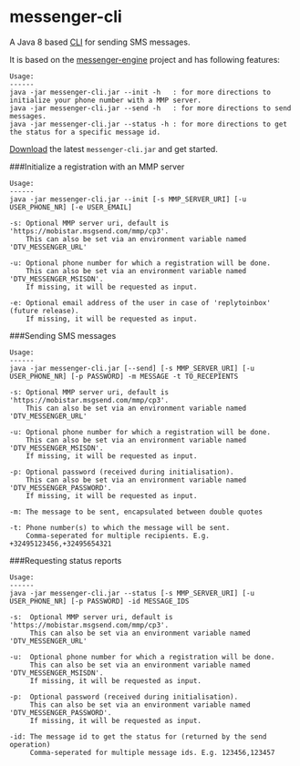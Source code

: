 # messenger-cli
A Java 8 based [CLI](https://nl.wikipedia.org/wiki/Command-line-interface) for sending SMS messages. 

It is based on the [messenger-engine](https://github.com/dfranssen/messenger-engine) project and has following features:

```
Usage:
------
java -jar messenger-cli.jar --init -h   : for more directions to initialize your phone number with a MMP server.
java -jar messenger-cli.jar --send -h   : for more directions to send messages.
java -jar messenger-cli.jar --status -h : for more directions to get the status for a specific message id.
```

[Download](https://github.com/dfranssen/messenger-cli/releases/latest) the latest `messenger-cli.jar` and get started.

###Initialize a registration with an MMP server
```
Usage:
------
java -jar messenger-cli.jar --init [-s MMP_SERVER_URI] [-u USER_PHONE_NR] [-e USER_EMAIL]

-s: Optional MMP server uri, default is 'https://mobistar.msgsend.com/mmp/cp3'.
    This can also be set via an environment variable named 'DTV_MESSENGER_URL'

-u: Optional phone number for which a registration will be done.
    This can also be set via an environment variable named 'DTV_MESSENGER_MSISDN'.
    If missing, it will be requested as input.

-e: Optional email address of the user in case of 'replytoinbox' (future release).
    If missing, it will be requested as input.
```

###Sending SMS messages
```
Usage:
------
java -jar messenger-cli.jar [--send] [-s MMP_SERVER_URI] [-u USER_PHONE_NR] [-p PASSWORD] -m MESSAGE -t TO_RECEPIENTS

-s: Optional MMP server uri, default is 'https://mobistar.msgsend.com/mmp/cp3'.
    This can also be set via an environment variable named 'DTV_MESSENGER_URL'

-u: Optional phone number for which a registration will be done.
    This can also be set via an environment variable named 'DTV_MESSENGER_MSISDN'.
    If missing, it will be requested as input.

-p: Optional password (received during initialisation).
    This can also be set via an environment variable named 'DTV_MESSENGER_PASSWORD'.
    If missing, it will be requested as input.

-m: The message to be sent, encapsulated between double quotes

-t: Phone number(s) to which the message will be sent.
    Comma-seperated for multiple recipients. E.g. +32495123456,+32495654321
```

###Requesting status reports
```
Usage:
------
java -jar messenger-cli.jar --status [-s MMP_SERVER_URI] [-u USER_PHONE_NR] [-p PASSWORD] -id MESSAGE_IDS

-s:  Optional MMP server uri, default is 'https://mobistar.msgsend.com/mmp/cp3'.
     This can also be set via an environment variable named 'DTV_MESSENGER_URL'

-u:  Optional phone number for which a registration will be done.
     This can also be set via an environment variable named 'DTV_MESSENGER_MSISDN'.
     If missing, it will be requested as input.

-p:  Optional password (received during initialisation).
     This can also be set via an environment variable named 'DTV_MESSENGER_PASSWORD'.
     If missing, it will be requested as input.

-id: The message id to get the status for (returned by the send operation)
     Comma-seperated for multiple message ids. E.g. 123456,123457
```